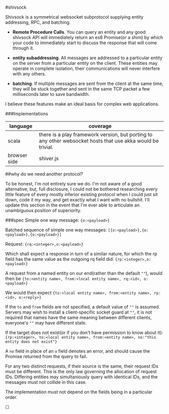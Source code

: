 #shivsock

Shivsock is a symmetrical websocket subprotocol supplying entity addressing, RPC, and batching.

* **Remote Procedure Calls**. You can query an entity and any good shivsock API will immediately return an es6 Promise(or a shim) by which your code to immediately start to discuss the response that will come through it.

* **entity subaddressing**. All messages are addressed to a particular entity on the server from a particular entity on the client. These entities may operate in complete isolation, their communications will never interfere with any others.

* **batching**. If multiple messages are sent from the client at the same time, they will be stuck together and sent in the same TCP packet a few milliseconds later to save bandwidth.

I believe these features make an ideal basis for complex web applications.

###Implementations

language | coverage
--- | ---
scala | there is a play framework version, but porting to any other websocket hosts that use akka would be trivial.
browser side | shiver.js

##why do we need another protocol?

To be honest, I'm not entirely sure we do. I'm not aware of a good alternative, but, full disclosure, I could not be bothered researching every little feature of every mostly inferior existing protocol when I could just sit down, code it my way, and get exactly what I want with no bullshit. I'll update this section in the event that I'm ever able to articulate an unambiguous position of superiority.

###spec
Simple one way message: `{o:<payload>}`

Batched sequence of simple one way messages: `[{o:<payload>},{o:<payload>},{o:<payload>}]`

Request: `{rq:<integer>,o:<payload>}`

Which shall expect a response in turn of a similar nature, for which the rp field has the same value as the outgoing rq field did: `{rp:<integer>,o:<payload>}`

A request from a named entity on our end(rather than the default `""`), would then be `{to:<entity name>, from:<local entity name>, rq:<id>, o:<payload>}`

We would then expect `{to:<local entity name>, from:<entity name>, rp:<id>, o:<reply>}`

If the `to` and `from` fields are not specified, a default value of `""` is assumed. Servers may wish to install a client-specific socket guard at `""`, it is not required that names have the same meaning between different clients, everyone's `""` may have different state.

If the target does not exist(or if you don't have permission to know about it): `{rp:<integer>, to:<local entity name>, from:<entity name>, no:"this entity does not exist"}`

A `no` field in place of an `o` field denotes an error, and should cause the Promise returned from the query to fail.

For any two distinct requests, if their source is the same, their request IDs must be different. This is the only law governing the allocation of request IDs. Differing entities may simultaniously query with identical IDs, and the messages must not collide in this case.

The implementation must not depend on the fields being in a particular order.

☐